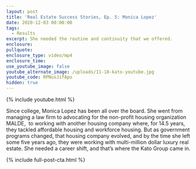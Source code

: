 ```yaml
---
layout: post
title: 'Real Estate Success Stories, Ep. 5: Monica Lopez'
date: 2020-12-03 00:00:00
tags:
  - Results
excerpt: She needed the routine and continuity that we offered.
enclosure:
pullquote:
enclosure_type: video/mp4
enclosure_time:
use_youtube_image: false
youtube_alternate_image: /uploads/11-18-kato-youtube.jpg
youtube_code: RPNusJifApo
hidden: true
---
```


{% include youtube.html %}

Since college, Monica Lopez has been all over the board. She went from managing a law firm to advocating for the non-profit housing organization MALDE, &nbsp;to working with another housing company where, for 14.5 years, they tackled affordable housing and workforce housing. But as government programs changed, that housing company evolved, and by the time she left some five years ago, they were working with multi-million dollar luxury real estate. She needed a career shift, and that’s where the Kato Group came in.

{% include full-post-cta.html %}